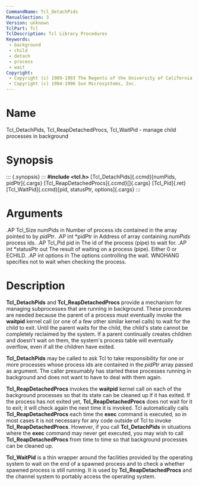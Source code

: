 ```yaml
---
CommandName: Tcl_DetachPids
ManualSection: 3
Version: unknown
TclPart: Tcl
TclDescription: Tcl Library Procedures
Keywords:
 - background
 - child
 - detach
 - process
 - wait
Copyright:
 - Copyright (c) 1989-1993 The Regents of the University of California.
 - Copyright (c) 1994-1996 Sun Microsystems, Inc.
---
```


# Name

Tcl_DetachPids, Tcl_ReapDetachedProcs, Tcl_WaitPid - manage child processes in background

# Synopsis

::: {.synopsis} :::
**#include <tcl.h>**
[Tcl_DetachPids]{.ccmd}[numPids, pidPtr]{.cargs}
[Tcl_ReapDetachedProcs]{.ccmd}[]{.cargs}
[Tcl_Pid]{.ret} [Tcl_WaitPid]{.ccmd}[pid, statusPtr, options]{.cargs}
:::

# Arguments

.AP Tcl_Size numPids in Number of process ids contained in the array pointed to by *pidPtr*. .AP int *pidPtr in Address of array containing *numPids* process ids. .AP Tcl_Pid pid in The id of the process (pipe) to wait for. .AP int *statusPtr out The result of waiting on a process (pipe). Either 0 or ECHILD. .AP int options in The options controlling the wait. WNOHANG specifies not to wait when checking the process.

# Description

**Tcl_DetachPids** and **Tcl_ReapDetachedProcs** provide a mechanism for managing subprocesses that are running in background. These procedures are needed because the parent of a process must eventually invoke the **waitpid** kernel call (or one of a few other similar kernel calls) to wait for the child to exit.  Until the parent waits for the child, the child's state cannot be completely reclaimed by the system.  If a parent continually creates children and doesn't wait on them, the system's process table will eventually overflow, even if all the children have exited.

**Tcl_DetachPids** may be called to ask Tcl to take responsibility for one or more processes whose process ids are contained in the *pidPtr* array passed as argument.  The caller presumably has started these processes running in background and does not want to have to deal with them again.

**Tcl_ReapDetachedProcs** invokes the **waitpid** kernel call on each of the background processes so that its state can be cleaned up if it has exited.  If the process has not exited yet, **Tcl_ReapDetachedProcs** does not wait for it to exit;  it will check again the next time it is invoked. Tcl automatically calls **Tcl_ReapDetachedProcs** each time the **exec** command is executed, so in most cases it is not necessary for any code outside of Tcl to invoke **Tcl_ReapDetachedProcs**. However, if you call **Tcl_DetachPids** in situations where the **exec** command may never get executed, you may wish to call **Tcl_ReapDetachedProcs** from time to time so that background processes can be cleaned up.

**Tcl_WaitPid** is a thin wrapper around the facilities provided by the operating system to wait on the end of a spawned process and to check a whether spawned process is still running. It is used by **Tcl_ReapDetachedProcs** and the channel system to portably access the operating system. 


